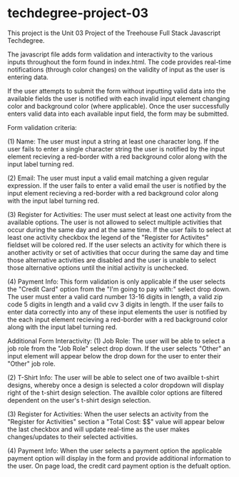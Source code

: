 # techdegree-project-03

This project is the Unit 03 Project of the Treehouse Full Stack Javascript Techdegree.

The javascript file adds form validation and interactivity to the various inputs throughout
the form found in index.html. The code provides real-time notifications (through color changes) on the validity of
input as the user is entering data.

If the user attempts to submit the form without inputting valid data into the available fields
the user is notified with each invalid input element changing color and background color (where applicable).
Once the user successfully enters valid data into each available input field, the form may be submitted.

Form validation criteria:
    
   (1) Name: The user must input a string at least one character long. If the user fails to enter a single character string the user is notified by the input element recieving a red-border with a red background color along with the input label turning red.
    
   (2) Email: The user must input a valid email matching a given regular expression. If the user fails to enter a valid email the user is notified by the input element recieving a red-border with a red background color along with the input label turning red.
    
   (3) Register for Activities: The user must select at least one activity from the available options. The user is not allowed to select multiple activities that occur during the same day and at the same time. If the user fails to select at least one activity checkbox the legend of the "Register for Activites" fieldset will be colored red. If the user selects an activity for which there is another activity or set of activities that occur during the same day and time those alternative activities are disabled and the user is unable to select those alternative options until the initial activity is unchecked.
    
   (4) Payment Info: This form validation is only applicable if the user selects the "Credit Card" option from the "I'm going to pay with:" select drop down. The user must enter a valid card number 13-16 digits in length, a valid zip code 5 digits in length and a valid cvv 3 digits in length. If the user fails to enter data correctly into any of these input elements the user is notified by the each input element recieving a red-border with a red background color along with the input label turning red.

Additional Form Interactivity:
   (1) Job Role: The user will be able to select a job role from the "Job Role" select drop down. If the user selects "Other" an input element will appear below the drop down for the user to enter their "Other" job role.
    
   (2) T-Shirt Info: The user will be able to select one of two availble t-shirt designs, whereby once a design is selected a color dropdown will display right of the t-shirt design selection. The availble color options are filtered dependent on the user's t-shirt design selection.
    
   (3) Register for Activities: When the user selects an activity from the "Register for Activities" section a "Total Cost: $$" value will appear below the last checkbox and will update real-time as the user makes changes/updates to their selected activities.
    
   (4) Payment Info: When the user selects a payment option the applicable payment option will display in the form and provide additional information to the user. On page load, the credit card payment option is the defualt option. 
    
    
    
